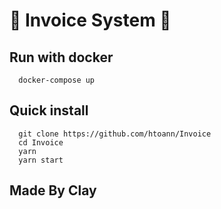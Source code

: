# 🚀 Invoice System 🚀

## Run with docker

```
  docker-compose up
```

## Quick install

```
  git clone https://github.com/htoann/Invoice
  cd Invoice
  yarn
  yarn start
```

## Made By Clay
